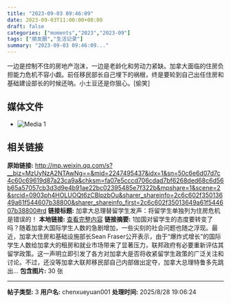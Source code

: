 ```yaml
---
title: "2023-09-03 09:46:09"
date: 2023-09-03T11:00:00+08:00
draft: false
categories: ["moments","2023","2023-09"]
tags: ["朋友圈","生活记录"]
summary: "2023-09-03 09:46:09..."
---
```


一边是控制不住的房地产泡沫，一边是老龄化和劳动力紧缺。加拿大面临的住房负担能力危机不容小觑。前任移民部长自己埋下的祸根，终是要轮到自己出任住房和基础建设部长的时候还呐。小土豆还是你狠心。[偷笑]

## 媒体文件

- ![Media 1](/Moments/photos/2023-09-03/202309030946090.jpg)

## 相关链接

**原始链接:** http://mp.weixin.qq.com/s?__biz=MzUyNzA2NTAwNg==&mid=2247495437&idx=1&sn=50c6e6d07d7c4c60c69619d87a23ca9a&chksm=fa07e5cccd706cdad7bf6268ded68c6d56b65a57057cb3d3d9e4b91ae22bc02395485e7f322b&mpshare=1&scene=2&srcid=0903ph4HOLUOQt6zCBlpzbOu&sharer_shareinfo=2c6c602f35013649a61f544607b38800&sharer_shareinfo_first=2c6c602f35013649a61f544607b38800#rd
**链接标题:** 加拿大总理替留学生发声：将留学生单独列为住房危机是错误的！
**本地链接:** [查看完整内容](/link_content/2023/09/2023-09-03-1/link_content/)
**链接摘要:** 1加国对留学生的态度要转变了吗？随着加拿大国际学生人数的急剧增加，一些尖刻的社会问题也随之浮现。最近，加拿大住房和基础设施部长Sean Fraser公开表示，由于“爆炸式增长”的国际学生人数给加拿大的租房和就业市场带来了显著压力，联邦政府有必要重新评估其留学政策。这一声明立即引发了各方对加拿大是否将收紧留学生政策的广泛关注和讨论。不过，还没等加拿大联邦移民部自己内部做出定夺，加拿大总理特鲁多先跳出...
**包含图片:** 30 张

---

**帖子类型:** 3
**用户名:** chenxueyuan001
**处理时间:** 2025/8/28 19:06:24